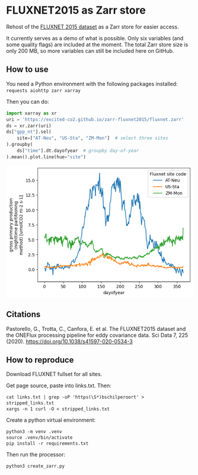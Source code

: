 # FLUXNET2015 as Zarr store

Rehost of the [FLUXNET 2015 dataset](https://fluxnet.org/data/fluxnet2015-dataset/) as a Zarr store for easier access.

It currently serves as a demo of what is possible. Only six variables (and some quality flags) are included at the moment.
The total Zarr store size is only 200 MB, so more variables can still be included here on GitHub.

## How to use

You need a Python environment with the following packages installed: `requests aiohttp zarr xarray`

Then you can do:
```python
import xarray as xr
uri = 'https://excited-co2.github.io/zarr-fluxnet2015/fluxnet.zarr'
ds = xr.zarr(uri)
ds["gpp_nt"].sel(
    site=["AT-Neu", "US-Sta", "ZM-Mon"]  # select three sites
).groupby(
    ds["time"].dt.dayofyear  # groupby day-of-year
).mean().plot.line(hue="site")
```
![plot of gpp at three sites](plot.png)

## Citations

Pastorello, G., Trotta, C., Canfora, E. et al. The FLUXNET2015 dataset and the ONEFlux processing pipeline for eddy covariance data. Sci Data 7, 225 (2020). https://doi.org/10.1038/s41597-020-0534-3

## How to reproduce

Download FLUXNET fullset for all sites.

Get page source, paste into links.txt. Then:
```
cat links.txt | grep -oP 'https(\S*)bschilperoort' > stripped_links.txt
xargs -n 1 curl -O < stripped_links.txt
```

Create a python virtual environment:
```
python3 -m venv .venv
source .venv/bin/activate
pip install -r requirements.txt
```

Then run the processor:
```
python3 create_zarr.py
```
